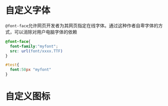 # 自定义字体

`@font-face`允许网页开发者为其网页指定在线字体。通过这种作者自卑字体的方式，可以消除对用户电脑字体的依赖

```css
@font-face{
  font-family:"myfont";
  src: url(font/xxxx.TTF)
}

#test{
  font:50px "myfont"
}
```

# 自定义图标

